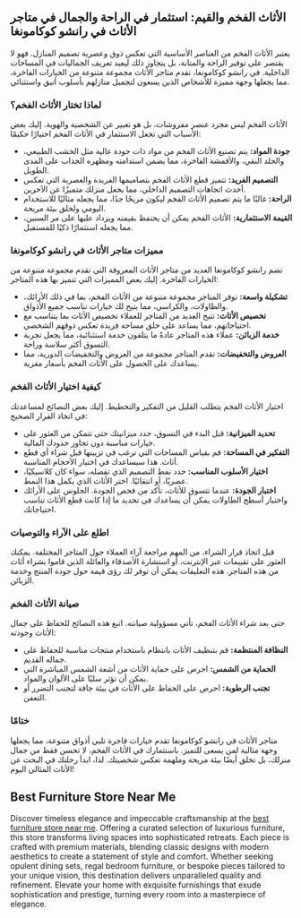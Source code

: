 <h2>الأثاث الفخم والقيم: استثمار في الراحة والجمال في متاجر الأثاث في رانشو كوكامونغا</h2>
يعتبر الأثاث الفخم من العناصر الأساسية التي تعكس ذوق وعصرية تصميم المنازل. فهو لا يقتصر على توفير الراحة والمتانة، بل يتجاوز ذلك ليعيد تعريف الجماليات في المساحات الداخلية. في رانشو كوكامونغا، تقدم متاجر الأثاث مجموعة متنوعة من الخيارات الفاخرة، مما يجعلها وجهة مميزة للأشخاص الذين يسعون لتجميل منازلهم بأسلوب أنيق واستثنائي.
<h3>لماذا تختار الأثاث الفخم؟</h3>
الأثاث الفخم ليس مجرد عنصر مفروشات، بل هو تعبير عن الشخصية والهوية. إليك بعض الأسباب التي تجعل الاستثمار في الأثاث الفخم اختيارًا حكيمًا:
<ul>
 	<li><strong>جودة المواد:</strong> يتم تصنيع الأثاث الفخم من مواد ذات جودة عالية مثل الخشب الطبيعي، والجلد النقي، والأقمشة الفاخرة، مما يضمن استدامته ومظهره الجذاب على المدى الطويل.</li>
 	<li><strong>التصميم الفريد:</strong> تتميز قطع الأثاث الفخم بتصاميمها الفريدة والعصرية التي تعكس أحدث اتجاهات التصميم الداخلي، مما يجعل منزلك متميزًا عن الآخرين.</li>
 	<li><strong>الراحة:</strong> غالبًا ما يتم تصميم الأثاث الفخم ليكون مريحًا جدًا، مما يجعله مثاليًا للاستخدام اليومي ولخلق بيئة مريحة.</li>
 	<li><strong>القيمة الاستثمارية:</strong> الأثاث الفخم يمكن أن يحتفظ بقيمته ويزداد عليها على مر السنين، مما يجعله استثمارًا ذكيًا للمستقبل.</li>
</ul>
<h3>مميزات متاجر الأثاث في رانشو كوكامونغا</h3>
تضم رانشو كوكامونغا العديد من متاجر الأثاث المعروفة التي تقدم مجموعة متنوعة من الخيارات الفاخرة. إليك بعض المميزات التي تتميز بها هذه المتاجر:
<ul>
 	<li><strong>تشكيلة واسعة:</strong> توفر المتاجر مجموعة متنوعة من الأثاث الفخم، بما في ذلك الأرائك، والطاولات، والكراسي، مما يتيح لك خيارات تناسب جميع الأذواق.</li>
 	<li><strong>تخصيص الأثاث:</strong> تتيح العديد من المتاجر للعملاء تخصيص الأثاث بما يتناسب مع احتياجاتهم، مما يساعد على خلق مساحة فريدة تعكس ذوقهم الشخصي.</li>
 	<li><strong>خدمة الزبائن:</strong> عملاء هذه المتاجر عادةً ما يتلقون خدمة استثنائية، مما يجعل تجربة التسوق أكثر سلاسة وراحة.</li>
 	<li><strong>العروض والتخفيضات:</strong> تقدم المتاجر مجموعة من العروض والتخفيضات الدورية، مما يساعدك على الحصول على الأثاث الفخم بأسعار مغرية.</li>
</ul>
<h3>كيفية اختيار الأثاث الفخم</h3>
اختيار الأثاث الفخم يتطلب القليل من التفكير والتخطيط. إليك بعض النصائح لمساعدتك في اتخاذ القرار الصحيح:
<ul>
 	<li><strong>تحديد الميزانية:</strong> قبل البدء في التسوق، حدد ميزانيتك حتى تتمكن من العثور على خيارات مناسبة دون تجاوز حدودك المالية.</li>
 	<li><strong>التفكير في المساحة:</strong> قم بقياس المساحات التي ترغب في تزيينها قبل شراء أي قطع أثاث. هذا سيساعدك في اختيار الأحجام المناسبة.</li>
 	<li><strong>اختيار الأسلوب المناسب:</strong> حدد نمط التصميم الذي تفضله، سواء كان كلاسيكيًا، عصريًا، أو انتقائيًا. اختر الأثاث الذي يكمل هذا النمط.</li>
 	<li><strong>اختبار الجودة:</strong> عندما تتسوق للأثاث، تأكد من فحص الجودة. الجلوس على الأرائك واختبار أسطح الطاولات يمكن أن يساعدك في تحديد ما إذا كانت قطع الأثاث تناسب احتياجاتك.</li>
</ul>
<h3>اطلع على الآراء والتوصيات</h3>
قبل اتخاذ قرار الشراء، من المهم مراجعة آراء العملاء حول المتاجر المختلفة. يمكنك العثور على تقييمات عبر الإنترنت، أو استشارة الأصدقاء والعائلة الذين قاموا بشراء أثاث من هذه المتاجر. هذه التعليقات يمكن أن توفر لك رؤى قيمة حول جودة المنتج وخدمة الزبائن.
<h3>صيانة الأثاث الفخم</h3>
حتى بعد شراء الأثاث الفخم، تأتي مسؤولية صيانته. اتبع هذه النصائح للحفاظ على جمال الأثاث وجودته:
<ul>
 	<li><strong>النظافة المنتظمة:</strong> قم بتنظيف الأثاث بانتظام باستخدام منتجات مناسبة للحفاظ على جماله القديم.</li>
 	<li><strong>الحماية من الشمس:</strong> احرص على حماية الأثاث من أشعة الشمس المباشرة التي يمكن أن تؤثر سلبًا على الألوان والمواد.</li>
 	<li><strong>تجنب الرطوبة:</strong> احرص على الحفاظ على الأثاث في بيئة جافة لتجنب التضرر أو التعفن.</li>
</ul>
<h3>ختامًا</h3>
متاجر الأثاث في رانشو كوكامونغا تقدم خيارات فاخرة تلبي أذواق متنوعة، مما يجعلها وجهة مثالية لمن يسعى للتميز. باستثمارك في الأثاث الفخم، لا تحسن فقط من جمال منزلك، بل تخلق أيضًا بيئة مريحة وملهمة تعكس شخصيتك. لذا، ابدأ رحلتك في البحث عن الأثاث المثالي اليوم!
<h2>Best Furniture Store Near Me</h2>
Discover timeless elegance and impeccable craftsmanship at the <a href="https://www.mobiliacleopatra.com/">best furniture store near me</a>. Offering a curated selection of luxurious furniture, this store transforms living spaces into sophisticated retreats. Each piece is crafted with premium materials, blending classic designs with modern aesthetics to create a statement of style and comfort. Whether seeking opulent dining sets, regal bedroom furniture, or bespoke pieces tailored to your unique vision, this destination delivers unparalleled quality and refinement. Elevate your home with exquisite furnishings that exude sophistication and prestige, turning every room into a masterpiece of elegance.
